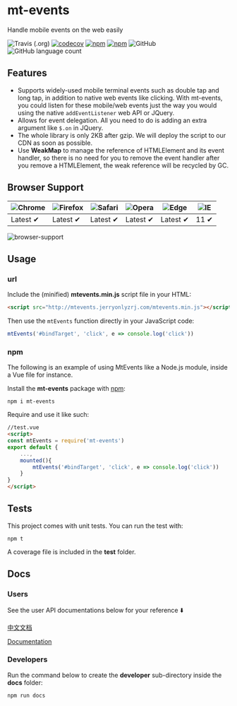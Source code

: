 # mt-events
Handle mobile events on the web easily

![Travis (.org)](https://img.shields.io/travis/jerryOnlyZRJ/mobile-events.svg) [![codecov](https://codecov.io/gh/jerryOnlyZRJ/mobile-events/branch/master/graph/badge.svg)](https://codecov.io/gh/jerryOnlyZRJ/mobile-events)  [![npm](https://img.shields.io/npm/v/mt-events.svg)](https://www.npmjs.com/package/mt-events)   [![npm](https://img.shields.io/npm/dw/mt-events.svg)](https://www.npmjs.com/package/mt-events)  ![GitHub](https://img.shields.io/github/license/jerryOnlyZRJ/mobile-events.svg)  ![GitHub language count](https://img.shields.io/badge/language-JavaScript-yellow.svg)

## Features

* Supports widely-used mobile terminal events such as double tap and long tap, in addition to native web events like clicking. With mt-events, you could listen for these mobile/web events just the way you would using the native `addEventListener` web API or JQuery.
* Allows for event delegation. All you need to do is adding an extra argument like `$.on` in JQuery.
* The whole library is only 2KB after gzip. We will deploy the script to our CDN as soon as possible.
* Use **WeakMap** to manage the reference of HTMLElement and its event handler, so there is no need for you to remove the event handler after you remove a HTMLElement, the weak reference will be recycled by GC.

## Browser Support

![Chrome](https://raw.github.com/alrra/browser-logos/master/src/chrome/chrome_48x48.png) | ![Firefox](https://raw.github.com/alrra/browser-logos/master/src/firefox/firefox_48x48.png) | ![Safari](https://raw.github.com/alrra/browser-logos/master/src/safari/safari_48x48.png) | ![Opera](https://raw.github.com/alrra/browser-logos/master/src/opera/opera_48x48.png) | ![Edge](https://raw.github.com/alrra/browser-logos/master/src/edge/edge_48x48.png) | ![IE](https://raw.github.com/alrra/browser-logos/master/src/archive/internet-explorer_9-11/internet-explorer_9-11_48x48.png) |
--- | --- | --- | --- | --- | --- |
Latest ✔ | Latest ✔ | Latest ✔ | Latest ✔ | Latest ✔ | 11 ✔ |

![browser-support](./docs/user/images/browser-support.png)

## Usage

### url

Include the (minified) **mtevents.min.js**  script file in your HTML:

```html
<script src="http://mtevents.jerryonlyzrj.com/mtevents.min.js"></script>
```

Then use the `mtEvents` function directly in your JavaScript code:

```js
mtEvents('#bindTarget', 'click', e => console.log('click'))
```

### npm

The following is an example of using MtEvents like a Node.js module, inside a Vue file for instance.

Install the **mt-events** package with [npm](https://www.npmjs.org/):

```shell
npm i mt-events
```

Require and use it like such:

```html
//test.vue
<script>
const mtEvents = require('mt-events')
export default {
    ...,
    mounted(){
        mtEvents('#bindTarget', 'click', e => console.log('click'))
    }
}
</script>
```

## Tests

This project comes with unit tests. You can run the test with:

```shell
npm t
```

A coverage file is included in the **test** folder.

## Docs

### Users
See the user API documentations below for your reference ⬇️

[中文文档](https://github.com/jerryOnlyZRJ/mobile-events/blob/master/docs/user/docs(zh).md)

[Documentation](https://github.com/jerryOnlyZRJ/mobile-events/blob/master/docs/user/docs(en).md)

### Developers

Run the command below to create the **developer** sub-directory inside the **docs** folder:

```shell
npm run docs
```

